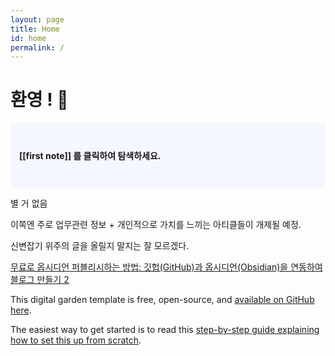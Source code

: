 ```yaml
---
layout: page
title: Home
id: home
permalink: /
---
```


# 환영 ! 🌱

<p style="padding: 3em 1em; background: #f5f7ff; border-radius: 4px;">
  <span style="font-weight: bold">[[first note]] 를 클릭하여 탐색하세요.</span>
</p>

별 거 없음

이쪽엔 주로 업무관련 정보 + 개인적으로 가치를 느끼는 아티클들이 개제될 예정.

신변잡기 위주의 글을 올릴지 말지는 잘 모르겠다.

[무료로 옵시디언 퍼블리시하는 방법: 깃헙(GitHub)과 옵시디언(Obsidian)을 연동하여 블로그 만들기 2](https://slowdive14.tistory.com/1299824)

This digital garden template is free, open-source, and [available on GitHub here](https://github.com/maximevaillancourt/digital-garden-jekyll-template).

The easiest way to get started is to read this [step-by-step guide explaining how to set this up from scratch](https://maximevaillancourt.com/blog/setting-up-your-own-digital-garden-with-jekyll).

<style>
  .wrapper {
    max-width: 46em;
  }
</style>
